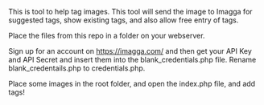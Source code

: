 This is tool to help tag images. This tool will send the image to Imagga for suggested tags, show existing tags, and also allow free entry of tags. 

Place the files from this repo in a folder on your webserver. 

Sign up for an account on https://imagga.com/ and then get your API Key and API Secret and insert them into the blank_credentials.php file. Rename blank_credentails.php to credentials.php. 

Place some images in the root folder, and open the index.php file, and add tags!
